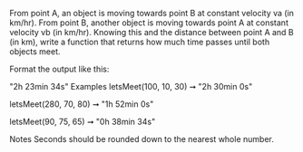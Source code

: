From point A, an object is moving towards point B at constant velocity va (in km/hr). From point B, another object is moving towards point A at constant velocity vb (in km/hr). Knowing this and the distance between point A and B (in km), write a function that returns how much time passes until both objects meet.

Format the output like this:

"2h 23min 34s"
Examples
letsMeet(100, 10, 30) ➞ "2h 30min 0s"

letsMeet(280, 70, 80) ➞ "1h 52min 0s"

letsMeet(90, 75, 65) ➞ "0h 38min 34s"

Notes
Seconds should be rounded down to the nearest whole number.